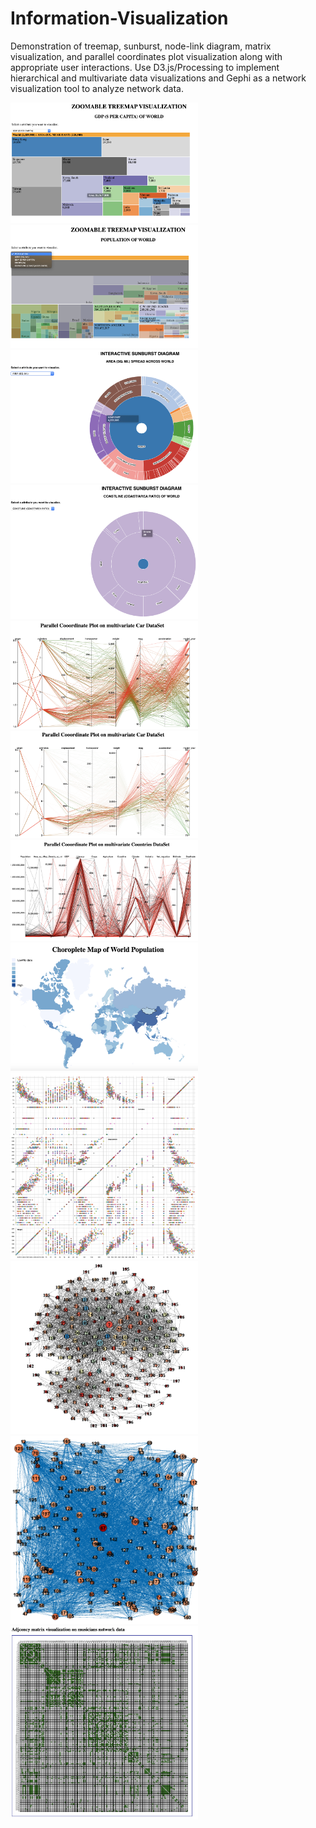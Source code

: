 # Information-Visualization

Demonstration of treemap, sunburst, node-link diagram, matrix visualization, and parallel coordinates plot visualization along with appropriate user interactions. Use D3.js/Processing to implement hierarchical and multivariate data visualizations and Gephi as a network visualization tool to analyze network data.

<p align="center"></p>
<img src="https://github.com/Daggubati-Siri-Chandana/Information-Visualization/blob/master/Images/fig1a.png" width="300"><img src="https://github.com/Daggubati-Siri-Chandana/Information-Visualization/blob/master/Images/fig1b.png" width="300">
<img src="https://github.com/Daggubati-Siri-Chandana/Information-Visualization/blob/master/Images/sb1.png"  width="300"><img src="https://github.com/Daggubati-Siri-Chandana/Information-Visualization/blob/master/Images/sb2.png"  width="300">
<img src="https://github.com/Daggubati-Siri-Chandana/Information-Visualization/blob/master/Images/pc1.png" width="300">
<img src="https://github.com/Daggubati-Siri-Chandana/Information-Visualization/blob/master/Images/pc2.png" width="300">
<img src="https://github.com/Daggubati-Siri-Chandana/Information-Visualization/blob/master/Images/hpc.png" width="300">
<img src="https://github.com/Daggubati-Siri-Chandana/Information-Visualization/blob/master/Images/choropleth.png" width="300">
<img src="https://github.com/Daggubati-Siri-Chandana/Information-Visualization/blob/master/Images/scatter.png" width="300">
<img src="https://github.com/Daggubati-Siri-Chandana/Information-Visualization/blob/master/Images/fnw.png" width="300">
<img src="https://github.com/Daggubati-Siri-Chandana/Information-Visualization/blob/master/Images/rnw.png" width="300">
<img src="https://github.com/Daggubati-Siri-Chandana/Information-Visualization/blob/master/Images/adjmat.png" width="300">
